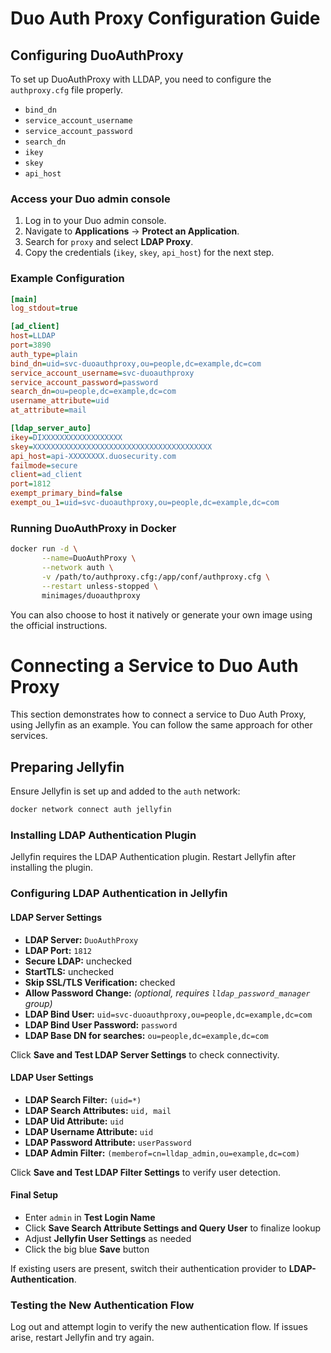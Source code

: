 # Duo Auth Proxy Configuration Guide

## Configuring DuoAuthProxy

To set up DuoAuthProxy with LLDAP, you need to configure the `authproxy.cfg` file properly. 
- `bind_dn`
- `service_account_username`
- `service_account_password`
- `search_dn`
- `ikey`
- `skey`
- `api_host`

### Access your Duo admin console
1. Log in to your Duo admin console.
2. Navigate to **Applications** -> **Protect an Application**.
3. Search for `proxy` and select **LDAP Proxy**.
4. Copy the credentials (`ikey`, `skey`, `api_host`) for the next step.

### Example Configuration

```ini
[main]
log_stdout=true

[ad_client]
host=LLDAP
port=3890
auth_type=plain
bind_dn=uid=svc-duoauthproxy,ou=people,dc=example,dc=com
service_account_username=svc-duoauthproxy
service_account_password=password
search_dn=ou=people,dc=example,dc=com
username_attribute=uid
at_attribute=mail

[ldap_server_auto]
ikey=DIXXXXXXXXXXXXXXXXXX
skey=XXXXXXXXXXXXXXXXXXXXXXXXXXXXXXXXXXXXXXXX
api_host=api-XXXXXXXX.duosecurity.com
failmode=secure
client=ad_client
port=1812
exempt_primary_bind=false
exempt_ou_1=uid=svc-duoauthproxy,ou=people,dc=example,dc=com
```

### Running DuoAuthProxy in Docker

```sh
docker run -d \
       --name=DuoAuthProxy \
       --network auth \
       -v /path/to/authproxy.cfg:/app/conf/authproxy.cfg \
       --restart unless-stopped \
       minimages/duoauthproxy
```

You can also choose to host it natively or generate your own image using the official instructions.

# Connecting a Service to Duo Auth Proxy
This section demonstrates how to connect a service to Duo Auth Proxy, using Jellyfin as an example. You can follow the same approach for other services.
## Preparing Jellyfin

Ensure Jellyfin is set up and added to the `auth` network:

```sh
docker network connect auth jellyfin
```

### Installing LDAP Authentication Plugin

Jellyfin requires the LDAP Authentication plugin. Restart Jellyfin after installing the plugin.

### Configuring LDAP Authentication in Jellyfin

#### **LDAP Server Settings**
- **LDAP Server:** `DuoAuthProxy`
- **LDAP Port:** `1812`
- **Secure LDAP:** unchecked
- **StartTLS:** unchecked
- **Skip SSL/TLS Verification:** checked
- **Allow Password Change:** *(optional, requires `lldap_password_manager` group)*
- **LDAP Bind User:** `uid=svc-duoauthproxy,ou=people,dc=example,dc=com`
- **LDAP Bind User Password:** `password`
- **LDAP Base DN for searches:** `ou=people,dc=example,dc=com`

Click **Save and Test LDAP Server Settings** to check connectivity.

#### **LDAP User Settings**
- **LDAP Search Filter:** `(uid=*)`
- **LDAP Search Attributes:** `uid, mail`
- **LDAP Uid Attribute:** `uid`
- **LDAP Username Attribute:** `uid`
- **LDAP Password Attribute:** `userPassword`
- **LDAP Admin Filter:** `(memberof=cn=lldap_admin,ou=example,dc=com)`

Click **Save and Test LDAP Filter Settings** to verify user detection.

#### **Final Setup**
- Enter `admin` in **Test Login Name**
- Click **Save Search Attribute Settings and Query User** to finalize lookup
- Adjust **Jellyfin User Settings** as needed
- Click the big blue **Save** button

If existing users are present, switch their authentication provider to **LDAP-Authentication**.

### Testing the New Authentication Flow

Log out and attempt login to verify the new authentication flow. If issues arise, restart Jellyfin and try again.

